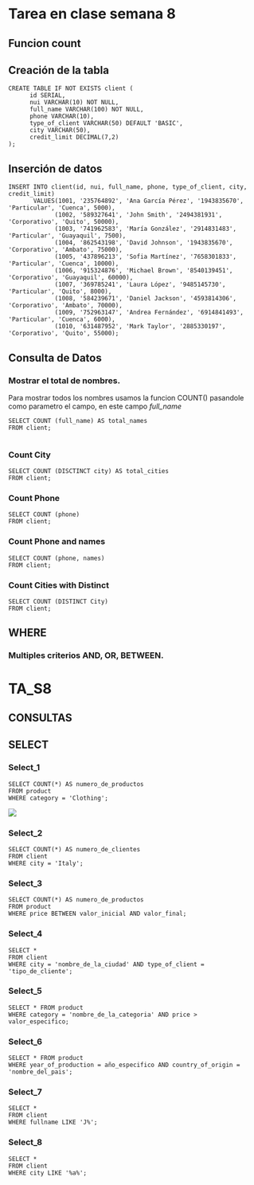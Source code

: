 # Tarea en clase semana 8
## Funcion count
## Creación de la tabla

```
CREATE TABLE IF NOT EXISTS client (
      id SERIAL,
      nui VARCHAR(10) NOT NULL,
      full_name VARCHAR(100) NOT NULL,
      phone VARCHAR(10),
      type_of_client VARCHAR(50) DEFAULT 'BASIC',
      city VARCHAR(50),
      credit_limit DECIMAL(7,2) 
);

```

## Inserción de datos 

```
INSERT INTO client(id, nui, full_name, phone, type_of_client, city, credit_limit)
       VALUES(1001, '235764892', 'Ana García Pérez', '1943835670', 'Particular', 'Cuenca', 5000),
             (1002, '589327641', 'John Smith', '2494381931', 'Corporativo', 'Quito', 50000),
             (1003, '741962583', 'María González', '2914831483', 'Particular', 'Guayaquil', 7500),
             (1004, '862543198', 'David Johnson', '1943835670', 'Corporativo', 'Ambato', 75000),
             (1005, '437896213', 'Sofia Martínez', '7658301833', 'Particular', 'Cuenca', 10000),
             (1006, '915324876', 'Michael Brown', '8540139451', 'Corporativo', 'Guayaquil', 60000),
             (1007, '369785241', 'Laura López', '9485145730', 'Particular', 'Quito', 8000),
             (1008, '584239671', 'Daniel Jackson', '4593814306', 'Corporativo', 'Ambato', 70000),
             (1009, '752963147', 'Andrea Fernández', '6914841493', 'Particular', 'Cuenca', 6000),
             (1010, '631487952', 'Mark Taylor', '2885330197', 'Corporativo', 'Quito', 55000);
```

## Consulta de Datos

### Mostrar el total de nombres.
Para mostrar todos los nombres usamos la funcion COUNT() pasandole como parametro el campo, en este campo *full_name*

```
SELECT COUNT (full_name) AS total_names
FROM client;
```

<img src="">


### Count City

```
SELECT COUNT (DISCTINCT city) AS total_cities
FROM client;

```

### Count Phone

```
SELECT COUNT (phone)
FROM client;
```

### Count Phone and names

```
SELECT COUNT (phone, names)
FROM client;
```

### Count Cities with Distinct

```
SELECT COUNT (DISTINCT City)
FROM client;
```


## WHERE
### Multiples criterios AND, OR, BETWEEN.


# TA_S8

## CONSULTAS


## SELECT
### Select_1
```
SELECT COUNT(*) AS numero_de_productos
FROM product
WHERE category = 'Clothing';

```
<img src='\capturas\Select_1.png'>

### Select_2

```
SELECT COUNT(*) AS numero_de_clientes
FROM client
WHERE city = 'Italy';

```

### Select_3

```
SELECT COUNT(*) AS numero_de_productos
FROM product
WHERE price BETWEEN valor_inicial AND valor_final;

```
### Select_4

```
SELECT *
FROM client
WHERE city = 'nombre_de_la_ciudad' AND type_of_client = 'tipo_de_cliente';

```

### Select_5

```
SELECT * FROM product
WHERE category = 'nombre_de_la_categoria' AND price > valor_especifico;

```

### Select_6

```
SELECT * FROM product
WHERE year_of_production = año_especifico AND country_of_origin = 'nombre_del_pais';

```

### Select_7

```
SELECT *
FROM client
WHERE fullname LIKE 'J%';

```

### Select_8

```
SELECT *
FROM client
WHERE city LIKE '%a%';

```






